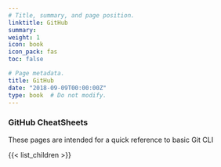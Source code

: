 ```yaml
---
# Title, summary, and page position.
linktitle: GitHub
summary:
weight: 1
icon: book
icon_pack: fas
toc: false

# Page metadata.
title: GitHub
date: "2018-09-09T00:00:00Z"
type: book  # Do not modify.
---
```


### GitHub CheatSheets

These pages are intended for a quick reference to basic Git CLI

{{< list_children >}}
